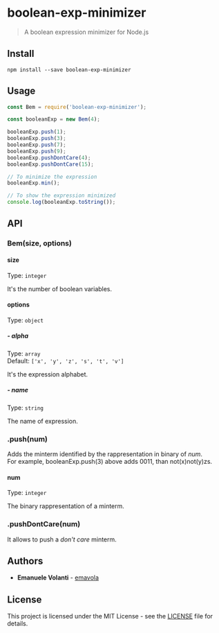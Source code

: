 # boolean-exp-minimizer

>A boolean expression minimizer for Node.js

## Install

`npm install --save boolean-exp-minimizer`

## Usage

```js
const Bem = require('boolean-exp-minimizer');

const booleanExp = new Bem(4);

booleanExp.push(1);
booleanExp.push(3);
booleanExp.push(7);
booleanExp.push(9);
booleanExp.pushDontCare(4);
booleanExp.pushDontCare(15);

// To minimize the expression
booleanExp.min();

// To show the expression minimized
console.log(booleanExp.toString());
```

## API

### Bem(size, options)

#### size

Type: `integer`

It's the number of boolean variables.

#### options

Type: `object`

##### - alpha

Type: `array`<br>
Default: `['x', 'y', 'z', 's', 't', 'v']`

It's the expression alphabet.

##### - name

Type: `string`

The name of expression.

### .push(num)

Adds the minterm identified by the rappresentation in binary of *num*.<br>
For example, booleanExp.push(3) above adds 0011, than not(x)not(y)zs.

#### num

Type: `integer`

The binary rappresentation of a minterm.

### .pushDontCare(num)

It allows to push a *don't care* minterm. 

## Authors

* **Emanuele Volanti** - [emavola](https://github.com/emavola)

## License
This project is licensed under the MIT License - see the [LICENSE](LICENSE) file for details.


